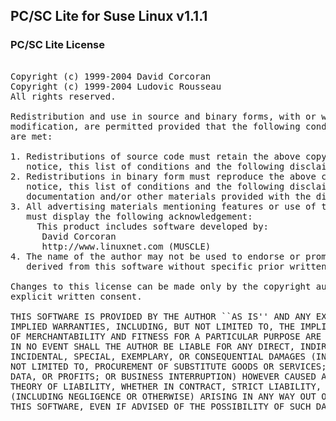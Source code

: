 ## PC/SC Lite for Suse Linux v1.1.1

### PC/SC Lite License
<pre>

Copyright (c) 1999-2004 David Corcoran <corcoran@linuxnet.com>
Copyright (c) 1999-2004 Ludovic Rousseau <ludovic.rousseau (at) free.fr>
All rights reserved.

Redistribution and use in source and binary forms, with or without
modification, are permitted provided that the following conditions
are met:

1. Redistributions of source code must retain the above copyright
   notice, this list of conditions and the following disclaimer.
2. Redistributions in binary form must reproduce the above copyright
   notice, this list of conditions and the following disclaimer in the
   documentation and/or other materials provided with the distribution.
3. All advertising materials mentioning features or use of this software
   must display the following acknowledgement:
     This product includes software developed by:
      David Corcoran <corcoran@linuxnet.com>
      http://www.linuxnet.com (MUSCLE)
4. The name of the author may not be used to endorse or promote products
   derived from this software without specific prior written permission.

Changes to this license can be made only by the copyright author with
explicit written consent.

THIS SOFTWARE IS PROVIDED BY THE AUTHOR ``AS IS'' AND ANY EXPRESS OR
IMPLIED WARRANTIES, INCLUDING, BUT NOT LIMITED TO, THE IMPLIED WARRANTIES
OF MERCHANTABILITY AND FITNESS FOR A PARTICULAR PURPOSE ARE DISCLAIMED.
IN NO EVENT SHALL THE AUTHOR BE LIABLE FOR ANY DIRECT, INDIRECT,
INCIDENTAL, SPECIAL, EXEMPLARY, OR CONSEQUENTIAL DAMAGES (INCLUDING, BUT
NOT LIMITED TO, PROCUREMENT OF SUBSTITUTE GOODS OR SERVICES; LOSS OF USE,
DATA, OR PROFITS; OR BUSINESS INTERRUPTION) HOWEVER CAUSED AND ON ANY
THEORY OF LIABILITY, WHETHER IN CONTRACT, STRICT LIABILITY, OR TORT
(INCLUDING NEGLIGENCE OR OTHERWISE) ARISING IN ANY WAY OUT OF THE USE OF
THIS SOFTWARE, EVEN IF ADVISED OF THE POSSIBILITY OF SUCH DAMAGE.

</pre>
